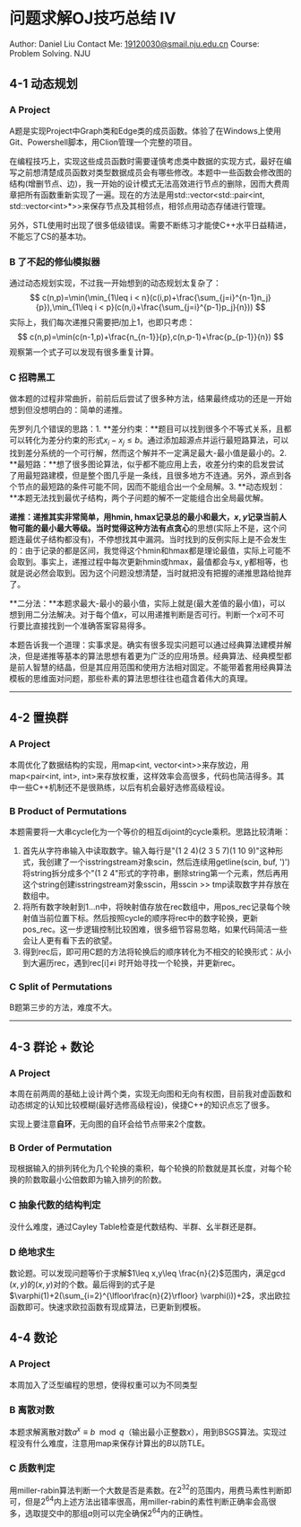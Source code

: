 # 问题求解OJ技巧总结 IV

Author: Daniel Liu
Contact Me: 19120030@smail.nju.edu.cn
Course: Problem Solving. NJU

## 4-1 动态规划

### A Project

A题是实现Project中Graph类和Edge类的成员函数。体验了在Windows上使用Git、Powershell脚本，用Clion管理一个完整的项目。

在编程技巧上，实现这些成员函数时需要谨慎考虑类中数据的实现方式，最好在编写之前想清楚成员函数对类型数据成员会有哪些修改。本题中一些函数会修改图的结构(增删节点、边)，我一开始的设计模式无法高效进行节点的删除，因而大费周章把所有函数重新实现了一遍。现在的方法是用std::vector\<std::pair\<int, std::vector\<int\>*\>\>来保存节点及其相邻点，相邻点用动态存储进行管理。

另外，STL使用时出现了很多低级错误。需要不断练习才能使C++水平日益精进，不能忘了CS的基本功。

### B 了不起的修仙模拟器

通过动态规划实现，不过我一开始想到的动态规划太复杂了：
$$
c(n,p)=\min(\min_{1\leq i < n}(c(i,p)+\frac{\sum_{j=i}^{n-1}n_j}{p}),\min_{1\leq i < p}(c(n,i)+\frac{\sum_{j=i}^{p-1}p_j}{n}))
$$
实际上，我们每次递推只需要把$i$加上1，也即只考虑：
$$
c(n,p)=\min(c(n-1,p)+\frac{n_{n-1}}{p},c(n,p-1)+\frac{p_{p-1}}{n})
$$
观察第一个式子可以发现有很多重复计算。

### C 招聘黑工

做本题的过程非常曲折，前前后后尝试了很多种方法，结果最终成功的还是一开始想到但没想明白的：简单的递推。

先罗列几个错误的思路：1. **差分约束：**题目可以找到很多个不等式关系，且都可以转化为差分约束的形式$x_i-x_j\leq b$。通过添加超源点并运行最短路算法，可以找到差分系统的一个可行解，然而这个解并不一定满足最大-最小值是最小的。2. **最短路：**想了很多图论算法，似乎都不能应用上去，收差分约束的启发尝试了用最短路建模，但是整个图几乎是一条线，且很多地方不连通。另外，源点到各个节点的最短路的条件可能不同，因而不能组合出一个全局解。3. **动态规划：**本题无法找到最优子结构，两个子问题的解不一定能组合出全局最优解。

**递推：**递推其实非常简单，用hmin, hmax记录总的最小和最大，$x,y$记录当前人物可能的最小最大等级。当时觉得这种方法有点**贪心**的思想(实际上不是，这个问题连最优子结构都没有)，不停想找其中漏洞。当时找到的反例实际上是不会发生的：由于记录的都是区间，我觉得这个hmin和hmax都是理论最值，实际上可能不会取到。事实上，递推过程中每次更新hmin或hmax，最值都会与x, y都相等，也就是说必然会取到。因为这个问题没想清楚，当时就把没有把握的递推思路给抛弃了。

**二分法：**本题求最大-最小的最小值，实际上就是(最大差值的最小值)，可以想到用二分法解决。对于每个值$x$，可以用递推判断是否可行。判断一个$x$可不可行要比直接找到一个准确答案容易得多。

本题告诉我一个道理：实事求是。确实有很多现实问题可以通过经典算法建模并解决，但是递推等基本的算法思想有着更为广泛的应用场景。经典算法、经典模型都是前人智慧的结晶，但是其应用范围和使用方法相对固定。不能带着套用经典算法模板的思维面对问题，那些朴素的算法思想往往也蕴含着伟大的真理。

***

## 4-2 置换群

### A Project

本周优化了数据结构的实现，用map<int, vector\<int\>\>来存放边，用map<pair<int, int>, int>来存放权重，这样效率会高很多，代码也简洁得多。其中一些C++机制还不是很熟练，以后有机会最好选修高级程设。

### B Product of Permutations

本题需要将一大串cycle化为一个等价的相互dijoint的cycle乘积。思路比较清晰：

1. 首先从字符串输入中读取数字。输入每行是"(1 2 4)(2 3 5 7)(1 10 9)"这种形式，我创建了一个isstringstream对象scin，然后连续用getline(scin, buf, ')')将string拆分成多个"(1 2 4"形式的字符串，删除string第一个元素，然后再用这个string创建isstringstream对象sscin，用sscin >> tmp读取数字并存放在数组中。
2. 将所有数字映射到1...n中，将映射值存放在rec数组中，用pos_rec记录每个映射值当前位置下标。然后按照cycle的顺序将rec中的数字轮换，更新pos_rec。这一步逻辑控制比较困难，很多细节容易忽略，如果代码简洁一些会让人更有看下去的欲望。
3. 得到rec后，即可用C题的方法将轮换后的顺序转化为不相交的轮换形式：从小到大遍历rec，遇到rec[i]$\neq$i 时开始寻找一个轮换，并更新rec。

### C Split of Permutations

B题第三步的方法，难度不大。

***

## 4-3 群论 + 数论

### A Project

本周在前两周的基础上设计两个类，实现无向图和无向有权图，目前我对虚函数和动态绑定的认知比较模糊(最好选修高级程设)，侯捷C++的知识点忘了很多。

实现上要注意**自环**，无向图的自环会给节点带来2个度数。

### B Order of Permutation

现根据输入的排列转化为几个轮换的乘积，每个轮换的阶数就是其长度，对每个轮换的阶数取最小公倍数即为输入排列的阶数。

### C 抽象代数的结构判定

没什么难度，通过Cayley Table检查是代数结构、半群、幺半群还是群。

### D 绝地求生

数论题。可以发现问题等价于求解$1\leq x,y\leq \frac{n}{2}$范围内，满足$\gcd(x,y)$的$(x,y)$对的个数。最后得到的式子是$\varphi(1)+2(\sum_{i=2}^{\lfloor\frac{n}{2}\rfloor} \varphi(i))+2$，求出欧拉函数即可。快速求欧拉函数有现成算法，已更新到模板。

## 4-4 数论

### A Project

本周加入了泛型编程的思想，使得权重可以为不同类型

### B 离散对数

本题求解离散对数$a^x\equiv b\mod q$（输出最小正整数$x$），用到BSGS算法。实现过程没有什么难度，注意用map来保存计算出的$B$以防TLE。

### C 质数判定

用miller-rabin算法判断一个大数是否是素数。在$2^{32}$的范围内，用费马素性判断即可，但是$2^{64}$内上述方法出错率很高，用miller-rabin的素性判断正确率会高很多，选取提交中的那组$a$则可以完全确保$2^{64}$内的正确性。





